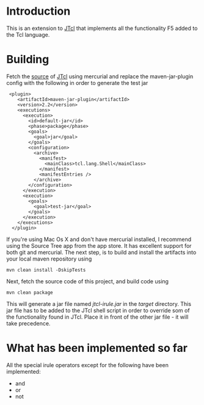 # Introduction

This is an extension to [JTcl](http://jtcl.kenai.com/) that implements all the functionality F5 added to the Tcl language.

# Building

Fetch the [source](https://hg.kenai.com/hg/jtcl~jtcl-main) of [JTcl](http://jtcl.kenai.com/) using mercurial and replace the maven-jar-plugin config with the following in order to generate the test jar 

     <plugin>
        <artifactId>maven-jar-plugin</artifactId>
        <version>2.2</version>
        <executions>
          <execution>
            <id>default-jar</id>
            <phase>package</phase>
            <goals>
              <goal>jar</goal>
            </goals>
            <configuration>
              <archive>
                <manifest>
                  <mainClass>tcl.lang.Shell</mainClass>
                </manifest>
                <manifestEntries />
              </archive>
            </configuration>
          </execution>
          <execution>
            <goals>
              <goal>test-jar</goal>
            </goals>
          </execution>
        </executions>
      </plugin>

If you're using Mac Os X and don't have mercurial installed, I recommend using the Source Tree app from the app store. It has excellent support for both git and mercurial.
The next step, is to build and install the artifacts into your local maven repository using

    mvn clean install -DskipTests
    
Next, fetch the source code of this project, and build code using 

    mvn clean package

This will generate a jar file named *jtcl-irule.jar* in the _target_ directory.
This jar file has to be added to the JTcl shell script in order to override som of the functionality found in JTcl.
Place it in front of the other jar file - it will take precedence.

# What has been implemented so far
All the special irule operators except for the following have been implemented:
* and
* or
* not